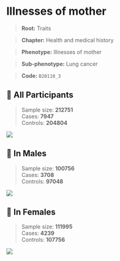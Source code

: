 # Illnesses of mother
> **Root:** Traits  

> **Chapter:** Health and medical history  

> **Phenotype:** Illnesses of mother  

> **Sub-phenotype:** Lung cancer  

> **Code:** `B20110_3`

## 🧪 All Participants  
> Sample size: **212751**  
> Cases: **7947**  
> Controls: **204804**
<img src="/Traits/Figures/ALL/B20110_3.png"/>
<CsvTable src="/public/Traits/Data/ALL/LG_B20110_3.csv" label="🔍 View full results" />

## 👨 In Males  
> Sample size: **100756**  
> Cases: **3708**  
> Controls: **97048**
<img src="/Traits/Figures/Male/B20110_3.png"/>
<CsvTable src="/public/Traits/Data/Male/LG_B20110_3.csv" label="🔍 View full results" />

## 👩 In Females  
> Sample size: **111995**  
> Cases: **4239**  
> Controls: **107756**
<img src="/Traits/Figures/Female/B20110_3.png"/>
<CsvTable src="/public/Traits/Data/Female/LG_B20110_3.csv" label="🔍 View full results" />
